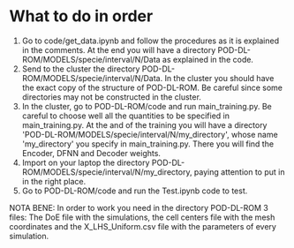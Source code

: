 # What to do in order
1) Go to code/get_data.ipynb and follow the procedures as it is explained in the comments. At the end you will have a directory POD-DL-ROM/MODELS/specie/interval/N/Data as explained in the code.
2) Send to the cluster the directory POD-DL-ROM/MODELS/specie/interval/N/Data. In the cluster you should have the exact copy of the structure of POD-DL-ROM. Be careful since some directories may not be constructed in the cluster.
3) In the cluster, go to POD-DL-ROM/code and run main_training.py. Be careful to choose well all the quantities to be specified in main_training.py. At the and of the training you will have a directory 'POD-DL-ROM/MODELS/specie/interval/N/my_directory', whose name 'my_directory' you specify in main_training.py. There you will find the Encoder, DFNN and Decoder weights.
4) Import on your laptop the directory POD-DL-ROM/MODELS/specie/interval/N/my_directory, paying attention to put in in the right place.
5) Go to POD-DL-ROM/code and run the Test.ipynb code to test.

NOTA BENE:
In order to work you need in the directory POD-DL-ROM 3 files: The DoE file with the simulations, the cell centers file with the mesh coordinates and the X_LHS_Uniform.csv file with the parameters of every simulation.